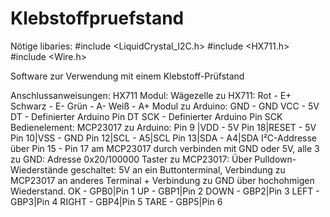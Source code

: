 # Klebstoffpruefstand

  Nötige libaries:
    #include <LiquidCrystal_I2C.h>
    #include <HX711.h>
    #include <Wire.h>

  Software zur Verwendung mit einem Klebstoff-Prüfstand
  
  
  Anschlussanweisungen:
     HX711 Modul:
       Wägezelle zu HX711:
         Rot     -   E+
         Schwarz -   E-
         Grün    -   A-
         Weiß    -   A+
       Modul zu Arduino:
         GND     -   GND
         VCC     -   5V
         DT      -   Definierter Arduino Pin DT
         SCK     -   Definierter Arduino Pin SCK
     Bedienelement:
       MCP23017 zu Arduino:
         Pin 9 |VDD    -   5V
         Pin 18|RESET  -   5V
         Pin 10|VSS    -   GND
         Pin 12|SCL    -   A5|SCL
         Pin 13|SDA    -   A4|SDA
         I²C-Addresse über Pin 15 - Pin 17 am MCP23017 durch verbinden mit GND oder 5V, alle 3 zu GND: Adresse 0x20/100000 
       Taster zu MCP23017:
         Über Pulldown-Wiederstände geschaltet: 5V an ein Buttonterminal, Verbindung zu MCP23017 an anderes Terminal + Verbindung zu  GND über hochohmigen Wiederstand.
         OK    -   GPB0|Pin 1
         UP    -   GBP1|Pin 2
         DOWN  -   GBP2|Pin 3
         LEFT  -   GBP3|Pin 4
         RIGHT -   GBP4|Pin 5
         TARE  -   GBP5|Pin 6
